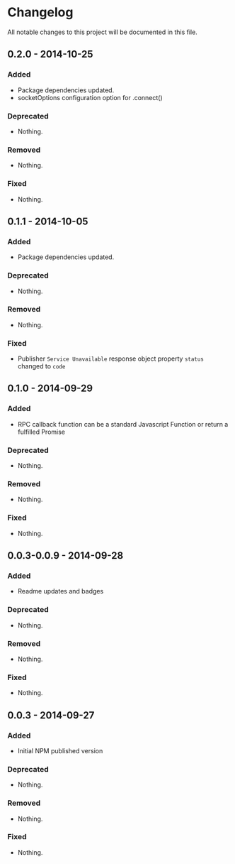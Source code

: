 # Changelog
All notable changes to this project will be documented in this file.

## 0.2.0 - 2014-10-25

### Added
- Package dependencies updated.
- socketOptions configuration option for .connect()

### Deprecated
- Nothing.

### Removed
- Nothing.

### Fixed
- Nothing.

## 0.1.1 - 2014-10-05

### Added
- Package dependencies updated.

### Deprecated
- Nothing.

### Removed
- Nothing.

### Fixed
- Publisher `Service Unavailable` response object property `status` changed to `code`

## 0.1.0 - 2014-09-29

### Added
- RPC callback function can be a standard Javascript Function or return a fulfilled Promise

### Deprecated
- Nothing.

### Removed
- Nothing.

### Fixed
- Nothing.

## 0.0.3-0.0.9 - 2014-09-28

### Added
- Readme updates and badges

### Deprecated
- Nothing.

### Removed
- Nothing.

### Fixed
- Nothing.

## 0.0.3 - 2014-09-27

### Added
- Initial NPM published version

### Deprecated
- Nothing.

### Removed
- Nothing.

### Fixed
- Nothing.
